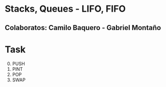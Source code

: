 # Stacks, Queues - LIFO, FIFO

## Colaboratos: Camilo Baquero - Gabriel Montaño

# Task

0) PUSH
1) PINT
2) POP
3) SWAP
